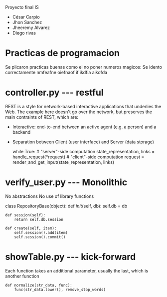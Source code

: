 Proyecto final IS 

* César Carpio
* Jhon Sanchez
* Jheeremy Alvarez
* Diego rivas

Practicas de programacion
=====================
Se plicaron practicas buenas como el no poner numeros magicos:
Se idento correctamente
        nmfeafne
                oiefnaof
                    if
                        ikdfia
                    aikofda



controller.py --- restful
=================

REST is a style for network-based interactive applications that underlies the Web. The example here doesn't go over the network, but preserves the main contraints of REST, which are:
* Interactive: end-to-end between an active agent (e.g. a person) and a backend

* Separation between Client (user interface) and Server (data storage)

    while True:
        # "server"-side computation
        state_representation, links = handle_request(*request)
        # "client"-side computation
         request = render_and_get_input(state_representation, links)

verify_user.py --- Monolithic
=================

No abstractions
No use of library functions

class RepositoryBase(object):
    def _init_(self, db):
        self.db = db

    def session(self):
        return self.db.session

    def create(self, item):
        self.session().add(item)
        self.session().commit()
showTable.py --- kick-forward
=================
Each function takes an additional parameter, usually the last, which is another function

    def normalize(str_data, func):
        func(str_data.lower(), remove_stop_words)


